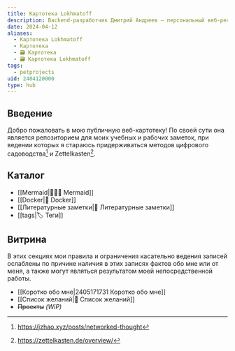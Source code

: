 ```yaml
---
title: Картотека Lokhmatoff
description: Backend-разработчик Дмитрий Андреев — персональный веб-ресурс
date: 2024-04-12
aliases:
  - Картотека Lokhmatoff
  - Картотека
  - 🗃️ Картотека
  - 🗃️ Картотека Lokhmatoff
tags:
  - petprojects
uid: 2404120000
type: hub
---
```


## Введение

Добро пожаловать в мою публичную веб-картотеку! По своей сути она является репозиторием для моих учебных и рабочих заметок, при ведении которых я стараюсь придерживаться методов цифрового садоводства[^dg] и Zettelkasten[^zk].

## Каталог

- [[Mermaid|🧜🏼‍♀️ Mermaid]]
- [[Docker|🐳 Docker]]
- [[Литературные заметки|📕 Литературные заметки]]
- [[tags|🏷️ Теги]]

## Витрина

В этих секциях мои правила и ограничения касательно ведения записей ослаблены по причине наличия в этих записях фактов обо мне или от меня, а также могут являться результатом моей непосредственной работы.

- [[Коротко обо мне|2405171731 Коротко обо мне]]
- [[Список желаний|🎁 Список желаний]]
- ~~Проекты~~ *(WiP)*

[^dg]: https://jzhao.xyz/posts/networked-thought
[^zk]: https://zettelkasten.de/overview/
